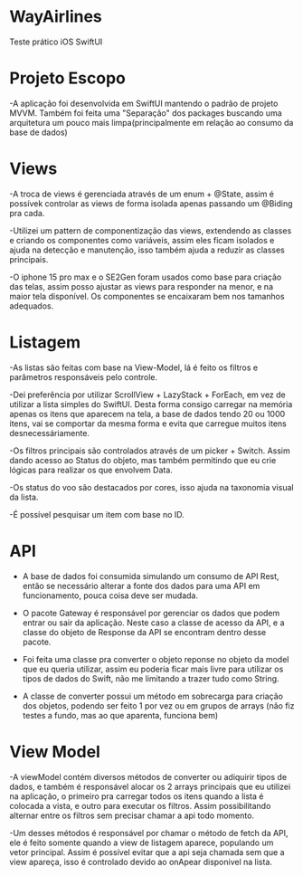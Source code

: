 # WayAirlines
Teste prático iOS SwiftUI


# Projeto Escopo 
-A aplicação foi desenvolvida em SwiftUI mantendo o padrão de projeto MVVM.
Também foi feita uma "Separação" dos packages buscando uma arquitetura um pouco mais limpa(principalmente em relação ao consumo da base de dados)


# Views
-A troca de views é gerenciada através de um enum + @State, assim é possívek controlar as views de forma isolada apenas passando um @Biding pra cada. 

-Utilizei um pattern de componentização das views, extendendo as classes e criando os componentes como variáveis, assim eles ficam isolados e ajuda na detecção e manutenção, isso também ajuda a reduzir as classes principais.

-O iphone 15 pro max e o SE2Gen foram usados como base para criação das telas, assim posso ajustar as views para responder na menor, e na maior tela disponível. Os componentes se encaixaram bem nos tamanhos adequados.

# Listagem
-As listas são feitas com base na View-Model, lá é feito os filtros e parâmetros responsáveis pelo controle.

-Dei preferência por utilizar ScrollView + LazyStack + ForEach, em vez de utilizar a lista simples do SwiftUI. Desta forma consigo carregar na memória apenas os itens que aparecem na tela, a base de dados tendo 20 ou 1000 itens, vai se comportar da mesma forma e evita que carregue muitos itens desnecessáriamente.

-Os filtros principais são controlados através de um picker + Switch. Assim dando acesso ao Status do objeto, mas também permitindo que eu crie lógicas para realizar os que envolvem Data.

-Os status do voo são destacados por cores, isso ajuda na taxonomia visual da lista.

-É possível pesquisar um item com base no ID.

# API
- A base de dados foi consumida simulando um consumo de API Rest, então se necessário alterar a fonte dos dados para uma API em funcionamento, pouca coisa deve ser mudada.

- O pacote Gateway é responsável por gerenciar os dados que podem entrar ou sair da aplicação. Neste caso a classe de acesso da API, e a classe do objeto de Response da API se encontram dentro desse pacote.

- Foi feita uma classe  pra converter o objeto reponse no objeto da model que eu queria utilizar, assim eu poderia ficar mais livre para utilizar os tipos de dados do Swift, não me limitando a trazer tudo como String.


- A classe de converter possui um método em sobrecarga para criação dos objetos, podendo ser feito 1 por vez ou em grupos de arrays (não fiz testes a fundo, mas ao que aparenta, funciona bem)

# View Model 

-A viewModel contém diversos métodos de converter ou adiquirir tipos de dados, e também é responsável alocar os 2 arrays principais que eu utilizei na aplicação, o primeiro pra carregar todos os itens quando a lista é colocada a vista, e outro para executar os filtros. Assim possibilitando alternar entre os filtros sem precisar chamar a api todo momento.

-Um desses métodos é responsável por chamar o método de fetch da API, ele é feito somente quando a view de listagem aparece, populando um vetor principal. Assim é possível evitar que a api seja chamada sem que a view apareça, isso é controlado devido ao onApear disponivel na lista.
 
